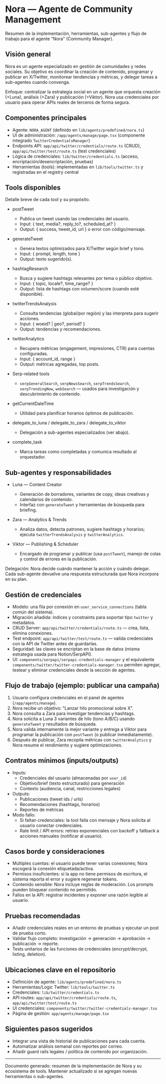 # Nora — Agente de Community Management

Resumen de la implementación, herramientas, sub-agentes y flujo de trabajo para el agente "Nora" (Community Manager).

## Visión general
Nora es un agente especializado en gestión de comunidades y redes sociales. Su objetivo es coordinar la creación de contenido, programar y publicar en X/Twitter, monitorear tendencias y métricas, y delegar tareas a sub-agentes cuando convenga.

Enfoque: centralizar la estrategia social en un agente que orquesta creación (+Luna), análisis (+Zara) y publicación (+Viktor). Nora usa credenciales por usuario para operar APIs reales de terceros de forma segura.

## Componentes principales
- Agente: `NORA_AGENT` (definido en `lib/agents/predefined/nora.ts`)
- UI de administración: `/app/agents/manage/page.tsx` (componente integrado `TwitterCredentialsManager`)
- Endpoints API: `app/api/twitter/credentials/route.ts` (CRUD), `app/api/twitter/test/route.ts` (test credenciales)
- Lógica de credenciales: `lib/twitter/credentials.ts` (acceso, encriptación/desencriptación, pruebas)
- Herramientas (tools): implementadas en `lib/tools/twitter.ts` y registradas en el registry central

## Tools disponibles
Detalle breve de cada tool y su propósito.

- postTweet
  - Publica un tweet usando las credenciales del usuario.
  - Input: { text, media?, reply_to?, scheduled_at? }
  - Output: { success, tweet_id, url } o error con código/mensaje.

- generateTweet
  - Genera textos optimizados para X/Twitter según brief y tono.
  - Input: { prompt, length, tone }
  - Output: texto sugerido(s).

- hashtagResearch
  - Busca y sugiere hashtags relevantes por tema o público objetivo.
  - Input: { topic, locale?, time_range? }
  - Output: lista de hashtags con volumen/score (cuando esté disponible).

- twitterTrendsAnalysis
  - Consulta tendencias (global/por región) y las interpreta para sugerir acciones.
  - Input: { woeid? | geo?, period? }
  - Output: tendencias y recomendaciones.

- twitterAnalytics
  - Recupera métricas (engagement, impresiones, CTR) para cuentas configuradas.
  - Input: { account_id, range }
  - Output: métricas agregadas, top posts.

- Serp-related tools
  - `serpGeneralSearch`, `serpNewsSearch`, `serpTrendsSearch`, `serpTrendingNow`, `webSearch` — usados para investigación y descubrimiento de contenido.

- getCurrentDateTime
  - Utilidad para planificar horarios óptimos de publicación.

- delegate_to_luna / delegate_to_zara / delegate_to_viktor
  - Delegación a sub-agentes especializados (ver abajo).

- complete_task
  - Marca tareas como completadas y comunica resultado al orquestador.

## Sub-agentes y responsabilidades
- Luna — Content Creator
  - Generación de borradores, variantes de copy, ideas creativas y calendarios de contenido.
  - Interfaz con `generateTweet` y herramientas de búsqueda para briefing.

- Zara — Analytics & Trends
  - Analiza datos, detecta patrones, sugiere hashtags y horarios; ejecuta `twitterTrendsAnalysis` y `twitterAnalytics`.

- Viktor — Publishing & Scheduler
  - Encargado de programar y publicar (usa `postTweet`), manejo de colas y control de errores en la publicación.

Delegación: Nora decide cuándo mantener la acción y cuándo delegar. Cada sub-agente devuelve una respuesta estructurada que Nora incorpora en su plan.

## Gestión de credenciales
- Modelo: una fila por conexión en `user_service_connections` (tabla común del sistema).
- Migración añadida: índices y constraints para soportar tipo `twitter` y metadatos.
- CRUD Server: `app/api/twitter/credentials/route.ts` — crea, lista, elimina conexiones.
- Test endpoint: `app/api/twitter/test/route.ts` — valida credenciales con la API de Twitter antes de guardarlas.
- Seguridad: las claves se encriptan en la base de datos (misma estrategia usada para Notion/SerpAPI).
- UI: `components/serpapi/serpapi-credentials-manager` y el equivalente `components/twitter/twitter-credentials-manager.tsx` permiten agregar, testear y eliminar credenciales desde la sección de agentes.

## Flujo de trabajo (ejemplo: publicar una campaña)
1. Usuario configura credenciales en el panel de agentes (`/app/agents/manage`).
2. Nora recibe un objetivo: "Lanzar hilo promocional sobre X".
3. Nora consulta a Zara para investigar tendencias y hashtags.
4. Nora solicita a Luna 3 variantes de hilo (tono A/B/C) usando `generateTweet` y resultados de búsqueda.
5. Nora valida internamente la mejor variante y entrega a Viktor para programar la publicación con `postTweet` (o publicar inmediatamente).
6. Después de publicar, Zara recopila métricas con `twitterAnalytics` y Nora resume el rendimiento y sugiere optimizaciones.

## Contratos mínimos (inputs/outputs)
- Inputs:
  - Credenciales del usuario (almacenadas por `user_id`)
  - Objetivo/brief (texto estructurado) para generación
  - Contexto (audiencia, canal, restricciones legales)
- Outputs:
  - Publicaciones (tweet ids / urls)
  - Recomendaciones (hashtags, horarios)
  - Reportes de métricas
- Modo fallo:
  - Si faltan credenciales: la tool falla con mensaje y Nora solicita al usuario conectar credenciales.
  - Rate limit / API errors: retries exponenciales con backoff y fallback a acciones manuales (notificar al usuario).

## Casos borde y consideraciones
- Múltiples cuentas: el usuario puede tener varias conexiones; Nora escogerá la conexión etiquetada/activa.
- Permisos insuficientes: si la app no tiene permisos de escritura, el sistema reporta el error y sugiere regenerar tokens.
- Contenido sensible: Nora incluye reglas de moderación. Los prompts pueden bloquear contenido no permitido.
- Fallos en la API: registrar incidentes y exponer una razón legible al usuario.

## Pruebas recomendadas
- Añadir credenciales reales en un entorno de pruebas y ejecutar un post de prueba corto.
- Validar flujo completo: investigación → generación → aprobación → publicación → reporte.
- Tests unitarios de las funciones de credenciales (encrypt/decrypt, listing, deletion).

## Ubicaciones clave en el repositorio
- Definición de agente: `lib/agents/predefined/nora.ts`
- Herramientas/Logic Twitter: `lib/tools/twitter.ts`
- Credenciales: `lib/twitter/credentials.ts`
- API routes: `app/api/twitter/credentials/route.ts`, `app/api/twitter/test/route.ts`
- UI credenciales: `components/twitter/twitter-credentials-manager.tsx`
- Página de gestión: `app/agents/manage/page.tsx`

## Siguientes pasos sugeridos
- Integrar una vista de historial de publicaciones para cada cuenta.
- Automatizar análisis semanal con reportes por correo.
- Añadir guard rails legales / política de contenido por organización.

---

Documento generado: resumen de la implementación de Nora y su ecosistema de tools. Mantener actualizado si se agregan nuevas herramientas o sub-agentes.
